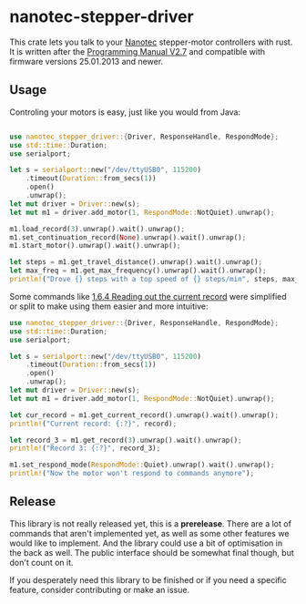 # nanotec-stepper-driver

This crate lets you talk to your [Nanotec](https://en.nanotec.com/) stepper-motor controllers with rust.\
It is written after the [Programming Manual V2.7](https://en.nanotec.com/fileadmin/files/Handbuecher/Programmierung/Programming_Manual_V2.7.pdf) and compatible with
firmware versions 25.01.2013 and newer.

## Usage

Controling your motors is easy, just like you would from Java:
```rust

use nanotec_stepper_driver::{Driver, ResponseHandle, RespondMode};
use std::time::Duration;
use serialport;

let s = serialport::new("/dev/ttyUSB0", 115200)
    .timeout(Duration::from_secs(1))
    .open()
    .unwrap();
let mut driver = Driver::new(s);
let mut m1 = driver.add_motor(1, RespondMode::NotQuiet).unwrap();

m1.load_record(3).unwrap().wait().unwrap();
m1.set_continuation_record(None).unwrap().wait().unwrap();
m1.start_motor().unwrap().wait().unwrap();

let steps = m1.get_travel_distance().unwrap().wait().unwrap();
let max_freq = m1.get_max_frequency().unwrap().wait().unwrap();
println!("Drove {} steps with a top speed of {} steps/min", steps, max_freq);
```

Some commands like [1.6.4 Reading out the current record](https://en.nanotec.com/fileadmin/files/Handbuecher/Programmierung/Programming_Manual_V2.7.pdf) were simplified or split to make using them easier and more intuitive:
```rust
use nanotec_stepper_driver::{Driver, ResponseHandle, RespondMode};
use std::time::Duration;
use serialport;

let s = serialport::new("/dev/ttyUSB0", 115200)
    .timeout(Duration::from_secs(1))
    .open()
    .unwrap();
let mut driver = Driver::new(s);
let mut m1 = driver.add_motor(1, RespondMode::NotQuiet).unwrap();

let cur_record = m1.get_current_record().unwrap().wait().unwrap();
println!("Current record: {:?}", record);

let record_3 = m1.get_record(3).unwrap().wait().unwrap();
println!("Record 3: {:?}", record_3);

m1.set_respond_mode(RespondMode::Quiet).unwrap().wait().unwrap();
println!("Now the motor won't respond to commands anymore");
```

## Release

This library is not really released yet, this is a **prerelease**.
There are a lot of commands that aren't implemented yet, as well as some other features we would like to implement.
And the library could use a bit of optimisation in the back as well.
The public interface should be somewhat final though, but don't count on it.

If you desperately need this library to be finished or if you need a specific feature, consider contributing or make an issue.


